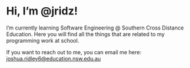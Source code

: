 # Hi, I’m @jridz!
I’m currently learning Software Engineering @ Southern Cross Distance Education.
Here you will find all the things that are related to my programming work at school.

If you want to reach out to me, you can email me here: [joshua.ridley6@education.nsw.edu.au](mailto:joshua.ridley6@education.nsw.edu.au)
